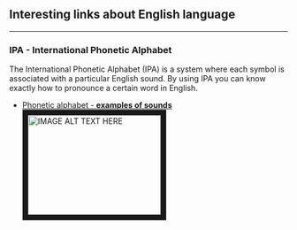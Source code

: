## Interesting links about English language
***
### IPA - International Phonetic Alphabet
The International Phonetic Alphabet (IPA) is a system where each symbol is associated with a particular English sound. By using IPA you can know exactly how to pronounce a certain word in English.

* [Phonetic alphabet - **examples of sounds**](https://www.londonschool.com/blog/phonetic-alphabet/)
<a href="http://www.youtube.com/watch?feature=player_embedded&v=si_N7YH-uj4
" target="_blank"><img src="http://img.youtube.com/vi/si_N7YH-uj4/0.jpg" 
alt="IMAGE ALT TEXT HERE" width="240" height="180" border="10" /></a>
